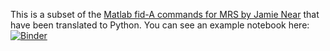 This is a subset of the [Matlab fid-A commands for MRS by Jamie Near](https://github.com/CIC-methods/FID-A) that have been translated to Python. You can see an example notebook here: [![Binder](https://mybinder.org/badge_logo.svg)](https://mybinder.org/v2/gh/stonesunturned/pyFID-A-for-binder/tree/main/HEAD?urlpath=%2Fdoc%2Ftree%2FMRS_processing.ipynb)
